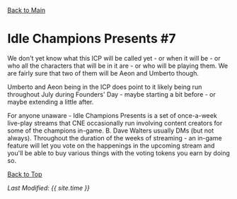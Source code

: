 [Back to Main](index.md)

# Idle Champions Presents #7

We don't yet know what this ICP will be called yet - or when it will be - or who all the characters that will be in it are - or who will be playing them. We are fairly sure that two of them will be Aeon and Umberto though.

Umberto and Aeon being in the ICP does point to it likely being run throughout July during Founders' Day - maybe starting a bit before - or maybe extending a little after.

For anyone unaware - Idle Champions Presents is a set of once-a-week live-play streams that CNE occasionally run involving content creators for some of the champions in-game. B. Dave Walters usually DMs (but not always). Throughout the duration of the weeks of streaming - an in-game feature will let you vote on the happenings in the upcoming stream and you'll be able to buy various things with the voting tokens you earn by doing so.

[Back to Top](#top)

*Last Modified: {{ site.time }}*